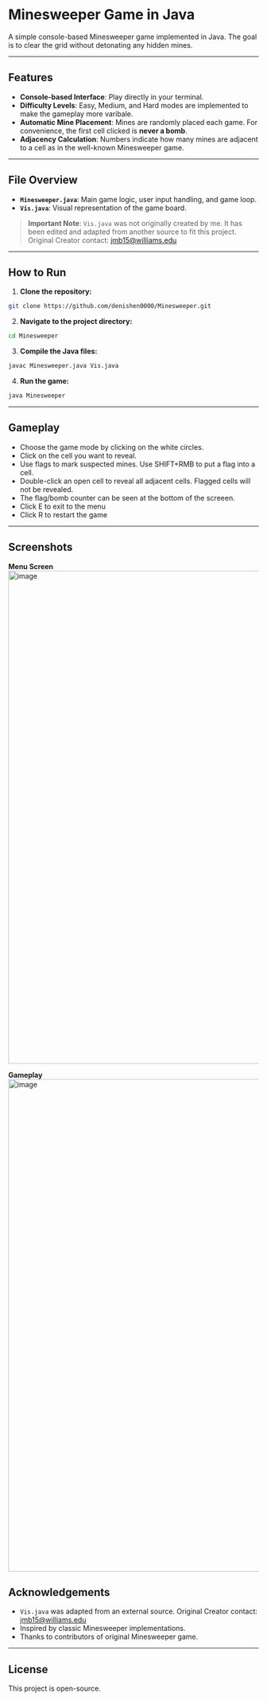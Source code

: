 # Minesweeper Game in Java

A simple console-based Minesweeper game implemented in Java. The goal is to clear the grid without detonating any hidden mines.

---

## Features

- **Console-based Interface**: Play directly in your terminal.
- **Difficulty Levels**: Easy, Medium, and Hard modes are implemented to make the gameplay more varibale.
- **Automatic Mine Placement**: Mines are randomly placed each game. For convenience, the first cell clicked is **never a bomb**.
- **Adjacency Calculation**: Numbers indicate how many mines are adjacent to a cell as in the well-known Minesweeper game.
---

## File Overview

- **`Minesweeper.java`**: Main game logic, user input handling, and game loop.
- **`Vis.java`**: Visual representation of the game board.

> **Important Note**: `Vis.java` was not originally created by me. It has been edited and adapted from another source to fit this project. Original Creator contact: jmb15@williams.edu

---

## How to Run

1. **Clone the repository:**

```bash
git clone https://github.com/denishen0000/Minesweeper.git
```

2. **Navigate to the project directory:**

```bash
cd Minesweeper
```

3. **Compile the Java files:**

```bash
javac Minesweeper.java Vis.java
```

4. **Run the game:**

```bash
java Minesweeper
```

---

## Gameplay

- Choose the game mode by clicking on the white circles.
- Click on the cell you want to reveal.
- Use flags to mark suspected mines. Use SHIFT+RMB to put a flag into a cell.
- Double-click an open cell to reveal all adjacent cells. Flagged cells will not be revealed.
- The flag/bomb counter can be seen at the bottom of the screeen.
- Click E to exit to the menu 
- Click R to restart the game

---

## Screenshots

**Menu Screen**
<img width="992" height="991" alt="image" src="https://github.com/user-attachments/assets/7ab850a4-93bc-44f9-bcb3-50305ec58567" />

**Gameplay**
<img width="996" height="990" alt="image" src="https://github.com/user-attachments/assets/ccf781e7-ce08-42e1-91b9-ba558f4172c7" />


## Acknowledgements

- `Vis.java` was adapted from an external source. Original Creator contact: jmb15@williams.edu
- Inspired by classic Minesweeper implementations.
- Thanks to contributors of original Minesweeper game.
---

## License

This project is open-source.

